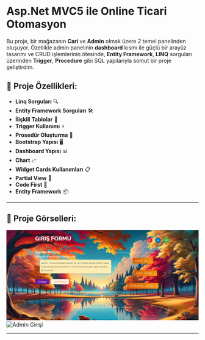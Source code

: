 # Asp.Net MVC5 ile Online Ticari Otomasyon

Bu proje, bir mağazanın **Cari** ve **Admin** olmak üzere 2 temel panelinden oluşuyor. Özellikle admin panelinin **dashboard** kısmı ile güçlü bir arayüz tasarımı ve CRUD 
işlemlerinin ötesinde, **Entity Framework**, **LINQ** sorguları üzerinden **Trigger**, **Procedure** gibi SQL yapılarıyla somut bir proje geliştirdim.

## 📝 Proje Özellikleri:
- **Linq Sorguları** 🔍
- **Entity Framework Sorguları** 🛠️
- **İlişkili Tablolar** 🔗
- **Trigger Kullanımı** ⚡
- **Prosedür Oluşturma** 📝
- **Bootstrap Yapısı** 🖥️
- **Dashboard Yapısı** 📊
- **Chart** 📈
- **Widget Cards Kullanımları** 📋
- **Partial View** 📄
- **Code First** 🔧
- **Entity Framework** 📦

---

## 📸 Proje Görselleri:
![Login](mvc5/loginpanel.png)
![Admin Girişi](mvc5/1loginpanel.png)

---

